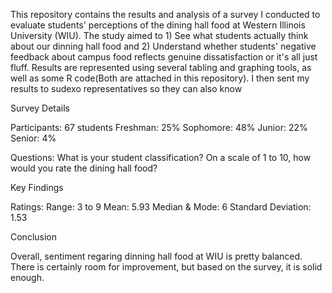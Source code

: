 This repository contains the results and analysis of a survey I conducted to evaluate students' perceptions of the dining hall food at 
Western Illinois University (WIU). The study aimed to 1) See what students actually think about our dinning hall food and 2) Understand
whether students' negative feedback about campus food reflects genuine dissatisfaction or it's all just fluff. Results are represented
using several tabling and graphing tools, as well as some R code(Both are attached in this repository). I then sent my results to sudexo
representatives so they can also know 


Survey Details

Participants: 67 students
Freshman: 25%
Sophomore: 48%
Junior: 22%
Senior: 4%

Questions:
What is your student classification?
On a scale of 1 to 10, how would you rate the dining hall food?

Key Findings 

Ratings:
Range: 3 to 9
Mean: 5.93
Median & Mode: 6
Standard Deviation: 1.53

Conclusion

Overall, sentiment regaring dinning hall food at WIU is pretty balanced. There is certainly room for improvement, but based on the survey,
it is solid enough.
